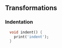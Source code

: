 ## Transformations

### Indentation

<?code-excerpt "transforms.dart (indent)" indent-by="2"?>
```dart
  void indent() {
    print('indent');
  }
```

